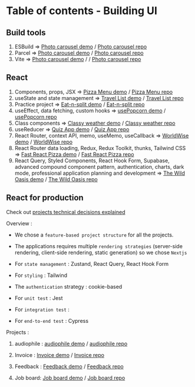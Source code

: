 # Table of contents - Building UI

## Build tools

1. ESBuild => [Photo carousel demo](demo) / [Photo carousel repo](repolink)
2. Parcel => [Photo carousel demo](demo) / [Photo carousel repo](repolink)
3. Vite => [Photo carousel demo](demo) / / [Photo carousel repo](repolink)

## React

1. Components, props, JSX => [Pizza Menu demo](demo) / [Pizza Menu repo](repolink)
2. useState and state management => [Travel List demo](demo) / [Travel List repo](repolink)
3. Practice project => [Eat-n-split demo](demo) / [Eat-n-split repo](repolink)
4. useEffect, data fetching, custom hooks => [usePopcorn demo](repolink) / [usePopcorn repo](repolink)
5. Class components => [Classy weather demo](repolink) / [Classy weather repo](repolink)
6. useReducer => [Quiz App demo](demo) / [Quiz App repo](repolink)
7. React Router, context API, memo, useMemo, useCallback => [WorldWise demo](demo) / [WorldWise repo](repo)
8. React Router data loading, Redux, Redux Toolkit, thunks, Tailwind CSS => [Fast React Pizza demo](demo) / [Fast React Pizza repo](repo)
9. React Query, Styled Components, React Hook Form, Supabase, advanced compound component pattern, authentication, charts, dark mode, professional application planning and development => [The Wild Oasis demo](demo) / [The Wild Oasis repo](repolink)

## React for production

Check out [projects technical decisions explained](link)

Overview :

- We chose a `feature-based project structure` for all the projects.

- The applications requires multiple `rendering strategies` (server-side rendering, client-side rendering, static generation) so we chose `Nextjs`

- For `state management` : Zustand, React Query, React Hook Form

- For `styling` : Tailwind

- The `authentication` strategy : cookie-based

- For `unit test` : Jest

- For `integration test` :

- For `end-to-end test` : Cypress

Projects :

1. audiophile : [audiophile demo](audiophile) / [audiophile repo](repo)

2. Invoice : [Invoice demo](jobboard) / [Invoice repo](repo)

3. Feedback : [Feedback demo](jobboard) / [Feedback repo](repo)

4. Job board: [Job board demo](jobboard) / [Job board repo](repo)
